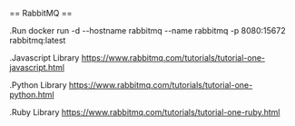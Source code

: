 == RabbitMQ ==

.Run
docker run -d --hostname rabbitmq --name rabbitmq -p 8080:15672 rabbitmq:latest

.Javascript Library
https://www.rabbitmq.com/tutorials/tutorial-one-javascript.html

.Python Library
https://www.rabbitmq.com/tutorials/tutorial-one-python.html

.Ruby Library
https://www.rabbitmq.com/tutorials/tutorial-one-ruby.html

